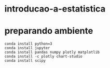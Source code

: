 # introducao-a-estatistica

# preparando ambiente

```
conda install python=3
conda install jupyter
conda install pandas numpy plotly matplotlib
conda install -c plotly chart-studio
conda install scipy
```
